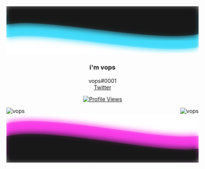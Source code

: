 <!-- Credit to Kqzz for profile inspiration -->

<img align="center" src="https://raw.githubusercontent.com/ItsVops/ItsVops/master/top.svg"/>
<h3 align=center>i'm vops</h3>
 <p align=center>
    vops#0001
    </br>
    <a href="https://twitter.com/vopswtf">Twitter</a>
    </br>
  </p>

<a href="https://github.com/ItsVops">
  <p align="center">
    <img src="https://komarev.com/ghpvc/?username=ItsVops" alt="Profile Views">
  </p>
</a>

<p><img align="left" src="https://github-readme-stats.vercel.app/api?username=ItsVops&show_icons=true&text_color=ED39DC&bg_color=181818&title_color=3EDAFF&icon_color=ffffff" alt="vops" /></p>

<p></p>

<img align="right" src="https://github-readme-stats.vercel.app/api/top-langs/?username=ItsVops&show_icons=true&text_color=ED39DC&bg_color=181818&title_color=3EDAFF&icon_color=ffffff" alt="vops" />

<img align="center" src="https://raw.githubusercontent.com/ItsVops/ItsVops/master/bottom.svg"/>
